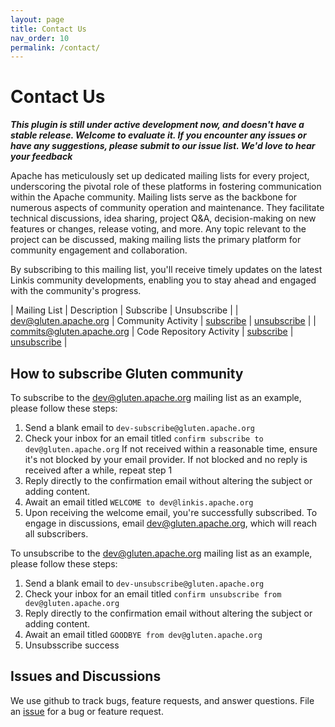 ```yaml
---
layout: page
title: Contact Us
nav_order: 10
permalink: /contact/
---
```

# Contact Us

*<b>This plugin is still under active development now, and doesn't have a stable release. Welcome to evaluate it. If you encounter any issues or have any suggestions, please submit to our issue list. We'd love to hear your feedback</b>*

Apache has meticulously set up dedicated mailing lists for every project, underscoring the pivotal role of these platforms in fostering communication within the Apache community.
Mailing lists serve as the backbone for numerous aspects of community operation and maintenance. They facilitate technical discussions, idea sharing, project Q&A, decision-making on new features or changes, release voting, and more. Any topic relevant to the project can be discussed, making mailing lists the primary platform for community engagement and collaboration.

By subscribing to this mailing list, you'll receive timely updates on the latest Linkis community developments, enabling you to stay ahead and engaged with the community's progress.

| Mailing List | Description | Subscribe | Unsubscribe |
| <a href="mailto:dev@gluten.apache.org">dev@gluten.apache.org</a> | Community Activity | <a href="mailto:dev-subscribe@gluten.apache.org">subscribe</a> | <a href="mailto:dev-unsubscribe@gluten.apache.org">unsubscribe</a> |
| <a href="mailto:commits@gluten.apache.org">commits@gluten.apache.org</a> | Code Repository Activity | <a href="mailto:commits-subscribe@gluten.apache.org">subscribe</a> | <a href="mailto:commits-unsubscribe@gluten.apache.org">unsubscribe</a> |

## How to subscribe Gluten community

To subscribe to the dev@gluten.apache.org mailing list as an example, please follow these steps:

1. Send a blank email to ``` dev-subscribe@gluten.apache.org ```
2. Check your inbox for an email titled ``` confirm subscribe to dev@gluten.apache.org ``` If not received within a reasonable time, ensure it's not blocked by your email provider. If not blocked and no reply is received after a while, repeat step 1
3. Reply directly to the confirmation email without altering the subject or adding content.
4. Await an email titled ``` WELCOME to dev@linkis.apache.org ```
5. Upon receiving the welcome email, you're successfully subscribed. To engage in discussions, email dev@gluten.apache.org, which will reach all subscribers.

To unsubscribe to the dev@gluten.apache.org mailing list as an example, please follow these steps:

1. Send a blank email to ``` dev-unsubscribe@gluten.apache.org ```
2. Check your inbox for an email titled ``` confirm unsubscribe from dev@gluten.apache.org ```
3. Reply directly to the confirmation email without altering the subject or adding content.
4. Await an email titled ``` GOODBYE from dev@gluten.apache.org ```
5. Unsubsscribe success


## Issues and Discussions

We use github to track bugs, feature requests, and answer questions. File an
[issue](https://github.com/apache/incubator-gluten/issues) for a bug or feature request.

